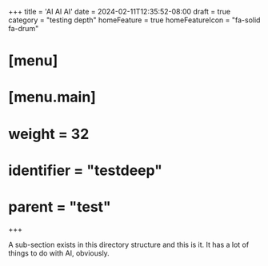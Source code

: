 +++
title = 'AI AI AI'
date = 2024-02-11T12:35:52-08:00
draft = true
category = "testing depth"
homeFeature = true
homeFeatureIcon = "fa-solid fa-drum"
# [menu]
#  [menu.main]
#   weight = 32
#   identifier = "testdeep"
#   parent = "test"
+++

A sub-section exists in this directory structure and this is it. It has a lot of things to do with AI, obviously.
